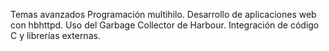 Temas avanzados
Programación multihilo.
Desarrollo de aplicaciones web con hbhttpd.
Uso del Garbage Collector de Harbour.
Integración de código C y librerías externas.
